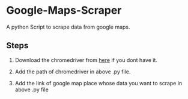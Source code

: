 # Google-Maps-Scraper
A python Script to scrape data from google maps.

## Steps

1. Download the chromedriver from [here](https://chromedriver.chromium.org/downloads) if you dont have it.

2. Add the path of chromedriver in above .py file.

3. Add the link of google map place whose data you want to scrape in above .py file
